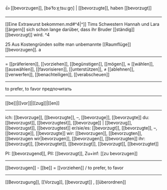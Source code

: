 👍 [[bevorzugen]], [bəˈfoːɐ̯ˌtsuːɡn̩] | [[bevorzugte]], haben [[bevorzugt]]

---
[[Eine Extrawurst bekommen.md#^4|^]] Tims Schwestern Hannah und Lara [[ärgern]] sich schon lange darüber, dass ihr Bruder [[ständig]] [[bevorzugt]] wird. ^4


25 Aus Kostengründen sollte man unbemannte [[Raumflüge]] [[bevorzugen]].  a


---
= [[präferieren]], [[vorziehen]], [[begünstigen]], [[mögen]],
≈ [[wählen]], [[auswählen]], [[favorisieren]],  [[unterstützen]], 
≠ [[ablehnen]], [[verwerfen]], [[benachteiligen]], [[verabscheuen]]

---
to prefer, to favor
предпочитать

---
[[be]]|[[vor]]|[[zug]]|[[en]]

---
ich: [[bevorzuge]], [[bevorzugte]], –, [[bevorzuge]], [[bevorzugte]]
du: [[bevorzugst]], [[bevorzugtest]], [[bevorzuge]] | [[bevorzug]], [[bevorzugst]], [[bevorzugtest]]
er/sie/es: [[bevorzugt]], [[bevorzugte]], –, [[bevorzuge]], [[bevorzugte]]
wir: [[bevorzugen]], [[bevorzugten]], [[bevorzugen wir|bevorzugen]], [[bevorzugen]], [[bevorzugten]]
ihr: [[bevorzugt]], [[bevorzugtet]], [[bevorzugt]], [[bevorzugt]], [[bevorzugtet]]

PI: [[bevorzugend]], PII: [[bevorzugt]], Zu+inf: [[zu bevorzugen]]

---
[[bevorzugen]] - [[be]] = [[vorziehen]] / to prefer, to favor

---
[[Bevorzugung]], [[Vorzug]], [[bevorzugt]]
, [[überordnen]]